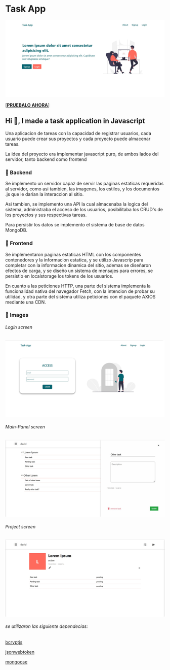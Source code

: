 # Task App

![Main screen](/screen/img-inicio.jpg)


[[**PRUEBALO AHORA**](https://david-gentili-task-app.herokuapp.com/)]


## Hi :wave:, I made a task application in Javascript

Una aplicacion de tareas con la capacidad de registrar usuarios, cada usuario puede crear sus proyectos y cada proyecto puede almacenar tareas.

La idea del proyecto era implementar javascript puro, de ambos lados del servidor, tanto backend como frontend

### :large_blue_circle: Backend 
Se implemento un servidor capaz de servir las paginas estaticas requeridas al servidor, como asi tambien, las imagenes, los estilos, y los documentos .js que le darian la interaccion al sitio.

Asi tambien, se implemento una API la cual almacenaba la logica del sistema, administraba el acceso de los usuarios, posibilitaba los CRUD's de los proyectos y sus respectivas tareas.

Para persistir los datos se implemento el sistema de base de datos MongoDB.

### :large_blue_circle: Frontend
Se implementaron paginas estaticas HTML con los componentes contenedores y la informacion estatica, y se utilizo Javascrip para completar con la informacion dinamica del sitio, ademas se diseñaron efectos de carga, y se diseño un sistema de mensajes para errores, se persistio en localstorage los tokens de los usuarios.

En cuanto a las peticiones HTTP, una parte del sistema implementa la funcionalidad nativa del navegador Fetch, con la intencion de probar su utilidad, y otra parte del sistema utiliza peticiones con el paquete AXIOS mediante una CDN.

### :large_blue_circle: Images

###### Login screen
![Login screen](/screen/img-login.jpg)

###### Main-Panel screen
![Main-Panel screen](/screen/img-panel.jpg)

###### Project screen
![Project screen](/screen/img-project.jpg)



###### se utilizaron las siguiente dependecias:
[bcryptjs](https://www.npmjs.com/package/bcryptjs)

[jsonwebtoken](https://www.npmjs.com/package/jsonwebtoken)

[mongoose](https://www.npmjs.com/package/mongoose)
